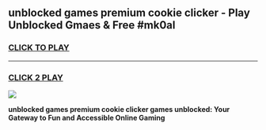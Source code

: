 
## unblocked games premium cookie clicker - Play Unblocked Gmaes & Free #mk0al
<h3>
<a href="https://news.freeplayer.one?title=unblocked_games_premium_cookie_clicker&ref=26F">CLICK TO PLAY</a></h3>
<hr>

<h3>
<a href="https://news.freeplayer.one?title=unblocked_games_premium_cookie_clicker&ref=26F">CLICK 2 PLAY</a>
  
</h3>

<a href="https://news.freeplayer.one?title=unblocked_games_premium_cookie_clicker&ref=26F/"><img src="https://clearcache.store/games.png"></a>


**unblocked games premium cookie clicker games unblocked: Your Gateway to Fun and Accessible Online Gaming**
